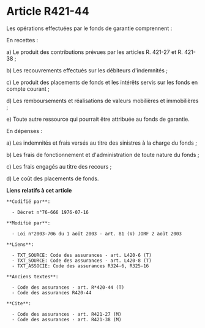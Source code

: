 # Article R421-44

Les opérations effectuées par le fonds de garantie comprennent :

En recettes :

a) Le produit des contributions prévues par les articles R. 421-27 et R. 421-38 ;

b) Les recouvrements effectués sur les débiteurs d'indemnités ;

c) Le produit des placements de fonds et les intérêts servis sur les fonds en compte courant ;

d) Les remboursements et réalisations de valeurs mobilières et immobilières ;

e) Toute autre ressource qui pourrait être attribuée au fonds de garantie.

En dépenses :

a) Les indemnités et frais versés au titre des sinistres à la charge du fonds ;

b) Les frais de fonctionnement et d'administration de toute nature du fonds ;

c) Les frais engagés au titre des recours ;

d) Le coût des placements de fonds.

**Liens relatifs à cet article**

	**Codifié par**:

	  - Décret n°76-666 1976-07-16

	**Modifié par**:

	  - Loi n°2003-706 du 1 août 2003 - art. 81 (V) JORF 2 août 2003

	**Liens**:

	  - TXT_SOURCE: Code des assurances - art. L420-6 (T)
	  - TXT_SOURCE: Code des assurances - art. L420-8 (T)
	  - TXT_ASSOCIE: Code des assurances R324-6, R325-16

	**Anciens textes**:

	  - Code des assurances - art. R*420-44 (T)
	  - Code des assurances R420-44

	**Cite**:

	  - Code des assurances - art. R421-27 (M)
	  - Code des assurances - art. R421-38 (M)
